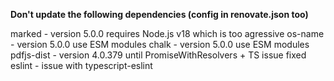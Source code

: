 **Don't update the following dependencies (config in renovate.json too)**

marked - version 5.0.0 requires Node.js v18 which is too agressive
os-name - version 5.0.0 use ESM modules
chalk - version 5.0.0 use ESM modules
pdfjs-dist - version 4.0.379 until PromiseWithResolvers + TS issue fixed
eslint - issue with typescript-eslint

